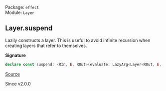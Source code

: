Package: `effect`<br />
Module: `Layer`<br />

## Layer.suspend

Lazily constructs a layer. This is useful to avoid infinite recursion when
creating layers that refer to themselves.

**Signature**

```ts
declare const suspend: <RIn, E, ROut>(evaluate: LazyArg<Layer<ROut, E, RIn>>) => Layer<ROut, E, RIn>
```

[Source](https://github.com/Effect-TS/effect/tree/main/packages/effect/src/Layer.ts#L734)

Since v2.0.0